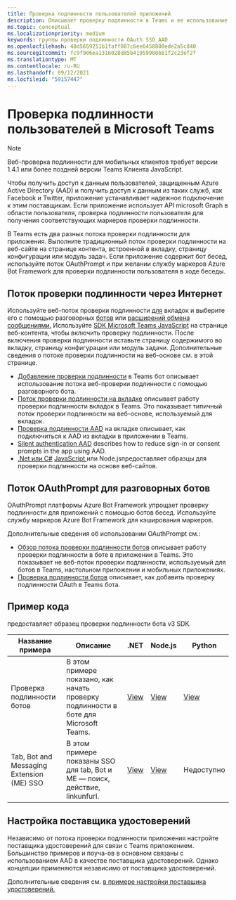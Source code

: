 ```yaml
---
title: Проверка подлинности пользователей приложений
description: Описывает проверку подлинности в Teams и ее использование в приложениях
ms.topic: conceptual
ms.localizationpriority: medium
keywords: группы проверки подлинности OAuth SSO AAD
ms.openlocfilehash: 40d5659251b1faff087c6ee6458800ede2a5c840
ms.sourcegitcommit: fc9f906ea1316028d85b41959980b81f2c23ef2f
ms.translationtype: MT
ms.contentlocale: ru-RU
ms.lasthandoff: 09/12/2021
ms.locfileid: "59157447"
---
```

# <a name="authenticate-users-in-microsoft-teams"></a>Проверка подлинности пользователей в Microsoft Teams

> [!Note]
> Веб-проверка подлинности для мобильных клиентов требует версии 1.4.1 или более поздней версии Teams Клиента JavaScript.

Чтобы получить доступ к данным пользователей, защищенным Azure Active Directory (AAD) и получить доступ к данным из таких служб, как Facebook и Twitter, приложение устанавливает надежное подключение к этим поставщикам. Если приложение использует API microsoft Graph в области пользователя, проверка подлинности пользователя для получения соответствующих маркеров проверки подлинности.

В Teams есть два разных потока проверки подлинности для приложения. Выполните традиционный поток проверки [](~/tabs/how-to/create-tab-pages/content-page.md) подлинности на веб-сайте на странице контента, встроенной в вкладку, страницу конфигурации или модуль задач. Если приложение содержит бот бесед, используйте поток OAuthPrompt и при желании службу маркеров Azure Bot Framework для проверки подлинности пользователя в ходе беседы.

## <a name="web-based-authentication-flow"></a>Поток проверки подлинности через Интернет

Используйте веб-поток проверки подлинности [для](~/tabs/what-are-tabs.md) вкладок и выберите его с помощью разговорных [ботов](~/bots/what-are-bots.md) или [расширений обмена сообщениями.](~/messaging-extensions/what-are-messaging-extensions.md) Используйте [SDK Microsoft Teams JavaScript](/javascript/api/overview/msteams-client) на странице веб-контента, чтобы включить проверку подлинности. После включения проверки подлинности вставьте страницу содержимого во вкладку, страницу конфигурации или модуль задачи. Дополнительные сведения о потоке проверки подлинности на веб-основе см. в этой странице.

* [Добавление проверки подлинности](~/bots/how-to/authentication/add-authentication.md) в Teams бот описывает использование потока веб-проверки подлинности с помощью разговорного бота.
* [Поток проверки подлинности на вкладке](~/tabs/how-to/authentication/auth-flow-tab.md) описывает работу проверки подлинности вкладок в Teams. Это показывает типичный поток проверки подлинности на веб-основе, используемый для вкладок.
* [Проверка подлинности AAD](~/tabs/how-to/authentication/auth-tab-AAD.md) на вкладке описывает, как подключиться к AAD из вкладки в приложении в Teams.
* [Silent authentication AAD](~/tabs/how-to/authentication/auth-silent-AAD.md) describes how to reduce sign-in or consent prompts in the app using AAD.
* [.Net или C#](https://github.com/OfficeDev/microsoft-teams-sample-complete-csharp) [JavaScript ](https://github.com/OfficeDev/microsoft-teams-sample-complete-node) или Node.jsпредоставляет образцы для проверки подлинности на основе веб-сайтов.

## <a name="the-oauthprompt-flow-for-conversational-bots"></a>Поток OAuthPrompt для разговорных ботов

OAuthPrompt платформы Azure Bot Framework упрощает проверку подлинности для приложений с помощью ботов бесед. Используйте службу маркеров Azure Bot Framework для кэширования маркеров.

Дополнительные сведения об использовании OAuthPrompt см.:

* [Обзор потока проверки подлинности ботов](~/bots/how-to/authentication/auth-flow-bot.md) описывает работу проверки подлинности в боте в приложении в Teams. Это показывает не веб-поток проверки подлинности, используемый для ботов в Teams, настольном приложении и мобильных приложениях.
* [Проверка подлинности ботов](~/bots/how-to/authentication/add-authentication.md) описывает, как добавить проверку подлинности OAuth в Teams бота.

## <a name="code-sample"></a>Пример кода

предоставляет образец проверки подлинности бота v3 SDK.

| **Название примера** | **Описание** | **.NET** | **Node.js** | **Python** |
|---------------|------------|------------|-------------|---------------|
| Проверка подлинности ботов | В этом примере показано, как начать проверку подлинности в боте для Microsoft Teams. | [View](https://github.com/microsoft/BotBuilder-Samples/tree/master/samples/csharp_dotnetcore/46.teams-auth) | [View](https://github.com/microsoft/BotBuilder-Samples/tree/master/samples/javascript_nodejs/46.teams-auth) | [View](https://github.com/microsoft/BotBuilder-Samples/tree/main/samples/python/46.teams-auth) |
| Tab, Bot and Messaging Extension (ME) SSO | В этом примере показаны SSO для tab, Bot и ME — поиск, действие, linkunfurl. |  [View](https://github.com/OfficeDev/Microsoft-Teams-Samples/tree/main/samples/app-sso/csharp) | [View](https://github.com/OfficeDev/Microsoft-Teams-Samples/tree/main/samples/app-sso/nodejs) | Недоступно |


## <a name="configure-the-identity-provider"></a>Настройка поставщика удостоверений

Независимо от потока проверки подлинности приложения настройте поставщика удостоверений для связи с Teams приложением. Большинство примеров и поуча-ов в основном связаны с использованием AAD в качестве поставщика удостоверений. Однако концепции применяются независимо от поставщика удостоверений.

Дополнительные сведения см. [в примере настройки поставщика удостоверений.](~/concepts/authentication/configure-identity-provider.md)
